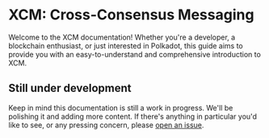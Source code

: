 # XCM: Cross-Consensus Messaging

Welcome to the XCM documentation!
Whether you're a developer, a blockchain enthusiast, or just interested in Polkadot, this guide aims to provide you with an easy-to-understand and comprehensive introduction to XCM.

## Still under development

Keep in mind this documentation is still a work in progress.
We'll be polishing it and adding more content.
If there's anything in particular you'd like to see, or any pressing concern, please [open an issue](https://github.com/paritytech/xcm-docs/issues).
